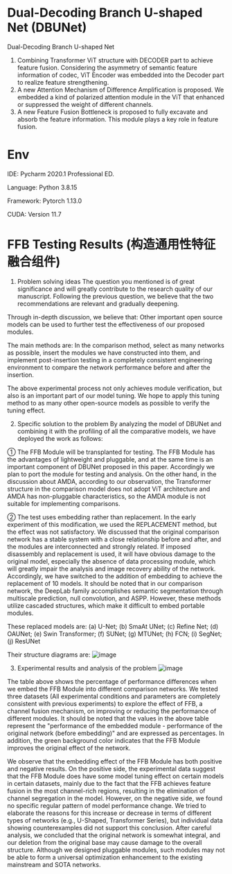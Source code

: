 # Dual-Decoding Branch U-shaped Net (DBUNet)
Dual-Decoding Branch U-shaped Net
1) Combining Transformer ViT structure with DECODER part to achieve feature fusion. Considering the asymmetry of semantic feature information of codec, ViT Encoder was embedded into the Decoder part to realize feature strengthening.
2) A new Attention Mechanism of Difference Amplification is proposed. We embedded a kind of polarized attention module in the ViT that enhanced or suppressed the weight of different channels.
3) A new Feature Fusion Bottleneck is proposed to fully excavate and absorb the feature information. This module plays a key role in feature fusion.

# Env

IDE:	Pycharm 2020.1 Professional ED.

Language:	Python 3.8.15

Framework:	Pytorch 1.13.0

CUDA:	Version 11.7 


# FFB Testing Results (构造通用性特征融合组件)
1) Problem solving ideas
The question you mentioned is of great significance and will greatly contribute to the research quality of our manuscript. Following the previous question, we believe that the two recommendations are relevant and gradually deepening.

Through in-depth discussion, we believe that:
Other important open source models can be used to further test the effectiveness of our proposed modules.

The main methods are:
In the comparison method, select as many networks as possible, insert the modules we have constructed into them, and implement post-insertion testing in a completely consistent engineering environment to compare the network performance before and after the insertion.

The above experimental process not only achieves module verification, but also is an important part of our model tuning. We hope to apply this tuning method to as many other open-source models as possible to verify the tuning effect.


2) Specific solution to the problem
By analyzing the model of DBUNet and combining it with the profiling of all the comparative models, we have deployed the work as follows:

①	 The FFB Module will be transplanted for testing.
The FFB Module has the advantages of lightweight and pluggable, and at the same time is an important component of DBUNet proposed in this paper. Accordingly we plan to port the module for testing and analysis. On the other hand, in the discussion about AMDA, according to our observation, the Transformer structure in the comparison model does not adopt ViT architecture and AMDA has non-pluggable characteristics, so the AMDA module is not suitable for implementing comparisons.

②	 The test uses embedding rather than replacement.
In the early experiment of this modification, we used the REPLACEMENT method, but the effect was not satisfactory. We discussed that the original comparison network has a stable system with a close relationship before and after, and the modules are interconnected and strongly related. If imposed disassembly and replacement is used, it will have obvious damage to the original model, especially the absence of data processing module, which will greatly impair the analysis and image recovery ability of the network. Accordingly, we have switched to the addition of embedding to achieve the replacement of 10 models. It should be noted that in our comparison network, the DeepLab family accomplishes semantic segmentation through multiscale prediction, null convolution, and ASPP. However, these methods utilize cascaded structures, which make it difficult to embed portable modules.

These replaced models are: (a) U-Net; (b) SmaAt UNet; (c) Refine Net; (d) OAUNet; (e) Swin Transformer; (f) SUNet; (g) MTUNet; (h) FCN; (i) SegNet; (j) ResUNet

Their structure diagrams are:
![image](https://github.com/YF-W/DBUNet/assets/66008255/f44e40c3-b8f8-4b1c-9b2c-68b4169742c4)

3) Experimental results and analysis of the problem
![image](https://github.com/YF-W/DBUNet/assets/66008255/5047bd25-fd43-4414-906d-d3dfe6f90c2d)

The table above shows the percentage of performance differences when we embed the FFB Module into different comparison networks. We tested three datasets (All experimental conditions and parameters are completely consistent with previous experiments) to explore the effect of FFB, a channel fusion mechanism, on improving or reducing the performance of different modules. It should be noted that the values in the above table represent the "performance of the embedded module - performance of the original network (before embedding)" and are expressed as percentages. In addition, the green background color indicates that the FFB Module improves the original effect of the network.

We observe that the embedding effect of the FFB Module has both positive and negative results. On the positive side, the experimental data suggest that the FFB Module does have some model tuning effect on certain models in certain datasets, mainly due to the fact that the FFB achieves feature fusion in the most channel-rich regions, resulting in the elimination of channel segregation in the model. However, on the negative side, we found no specific regular pattern of model performance change. We tried to elaborate the reasons for this increase or decrease in terms of different types of networks (e.g., U-Shaped, Transformer Series), but individual data showing counterexamples did not support this conclusion. After careful analysis, we concluded that the original network is somewhat integral, and our deletion from the original base may cause damage to the overall structure. Although we designed pluggable modules, such modules may not be able to form a universal optimization enhancement to the existing mainstream and SOTA networks. 
